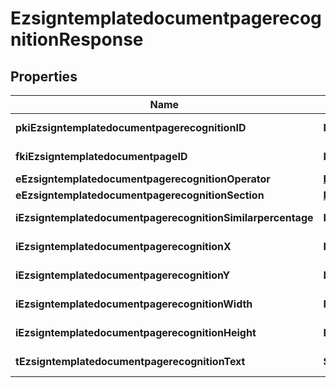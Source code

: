 

# EzsigntemplatedocumentpagerecognitionResponse

## Properties

Name | Type | Description | Notes
------------ | ------------- | ------------- | -------------
**pkiEzsigntemplatedocumentpagerecognitionID** | **Integer** | The unique ID of the Ezsigntemplatedocumentpagerecognition | 
**fkiEzsigntemplatedocumentpageID** | **Integer** | The unique ID of the Ezsigntemplatedocumentpage | 
**eEzsigntemplatedocumentpagerecognitionOperator** | [**FieldEEzsigntemplatedocumentpagerecognitionOperator**](FieldEEzsigntemplatedocumentpagerecognitionOperator.md) |  | 
**eEzsigntemplatedocumentpagerecognitionSection** | [**FieldEEzsigntemplatedocumentpagerecognitionSection**](FieldEEzsigntemplatedocumentpagerecognitionSection.md) |  | 
**iEzsigntemplatedocumentpagerecognitionSimilarpercentage** | **Integer** | The similarpercentage of the Ezsigntemplatedocumentpagerecognition |  [optional]
**iEzsigntemplatedocumentpagerecognitionX** | **Integer** | The x of the Ezsigntemplatedocumentpagerecognition |  [optional]
**iEzsigntemplatedocumentpagerecognitionY** | **Integer** | The y of the Ezsigntemplatedocumentpagerecognition |  [optional]
**iEzsigntemplatedocumentpagerecognitionWidth** | **Integer** | The width of the Ezsigntemplatedocumentpagerecognition |  [optional]
**iEzsigntemplatedocumentpagerecognitionHeight** | **Integer** | The height of the Ezsigntemplatedocumentpagerecognition |  [optional]
**tEzsigntemplatedocumentpagerecognitionText** | **String** | The text of the Ezsigntemplatedocumentpagerecognition | 




